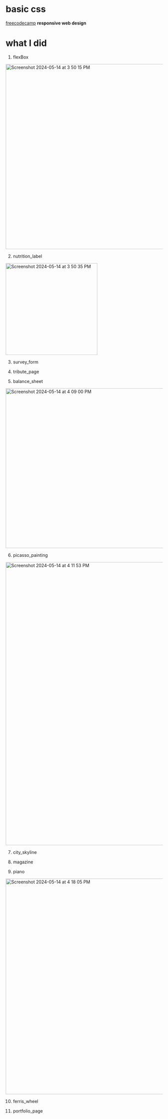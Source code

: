 # basic css
[freecodecamp](https://www.freecodecamp.org/learn/2022/responsive-web-design/) __responsive web design__ 


# what I did
1. flexBox

<img width="593" alt="Screenshot 2024-05-14 at 3 50 15 PM" src="https://github.com/lenn-dev/basic_CSS/assets/37726487/1ba8dead-97b1-4b66-a088-9bafad9dbaff">

2. nutrition_label

<img width="294" alt="Screenshot 2024-05-14 at 3 50 35 PM" src="https://github.com/lenn-dev/basic_CSS/assets/37726487/df5067d8-7ad1-4cf9-ae16-e8f1f4dd38c5">

3. survey_form





4. tribute_page


5. balance_sheet

<img width="512" alt="Screenshot 2024-05-14 at 4 09 00 PM" src="https://github.com/lenn-dev/basic_CSS/assets/37726487/23eeb366-2045-4aa4-a1cf-a9131bbfdcc8">


6. picasso_painting

<img width="907" alt="Screenshot 2024-05-14 at 4 11 53 PM" src="https://github.com/lenn-dev/basic_CSS/assets/37726487/f2973ad4-5bca-4e4c-a1b5-271564db3949">


7. city_skyline



8. magazine



9. piano

<img width="691" alt="Screenshot 2024-05-14 at 4 18 05 PM" src="https://github.com/lenn-dev/basic_CSS/assets/37726487/93572e6e-4be9-47ae-8952-42ac1085a595">


10. ferris_wheel



11. portfolio_page


